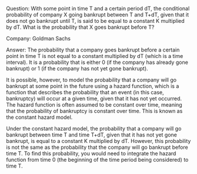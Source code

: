 Question: With some point in time T and a certain period dT, the conditional probability of company X going bankrupt between T and T+dT, given that it does not go bankrupt until T, is said to be equal to a constant K multiplied by dT. What is the probability that X goes bankrupt before T?


Company: Goldman Sachs

Answer: 
The probability that a company goes bankrupt before a certain point in time T is not equal to a constant multiplied by dT (which is a time interval). It is a probability that is either 0 (if the company has already gone bankrupt) or 1 (if the company has not yet gone bankrupt).

It is possible, however, to model the probability that a company will go bankrupt at some point in the future using a hazard function, which is a function that describes the probability that an event (in this case, bankruptcy) will occur at a given time, given that it has not yet occurred. The hazard function is often assumed to be constant over time, meaning that the probability of bankruptcy is constant over time. This is known as the constant hazard model.

Under the constant hazard model, the probability that a company will go bankrupt between time T and time T+dT, given that it has not yet gone bankrupt, is equal to a constant K multiplied by dT. However, this probability is not the same as the probability that the company will go bankrupt before time T. To find this probability, you would need to integrate the hazard function from time 0 (the beginning of the time period being considered) to time T.